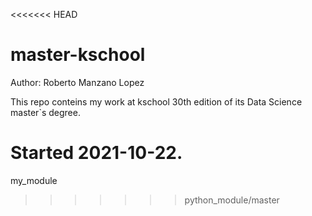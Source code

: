 <<<<<<< HEAD
# master-kschool

Author: Roberto Manzano Lopez

This repo conteins my work at kschool 30th edition of its Data Science master`s degree.

Started 2021-10-22.
=======
my_module
>>>>>>> python_module/master
